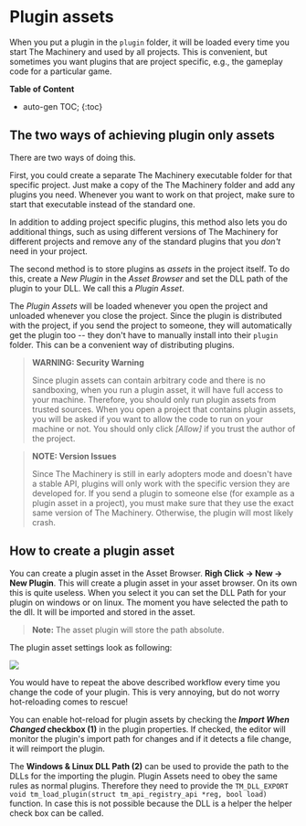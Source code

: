 # Plugin assets

When you put a plugin in the `plugin` folder, it will be loaded every time you start The Machinery
and used by all projects. This is convenient, but sometimes you want plugins that are project
specific, e.g., the gameplay code for a particular game.

**Table of Content**

* auto-gen TOC;
{:toc}


## The two ways of achieving plugin only assets

There are two ways of doing this.

First, you could create a separate The Machinery executable folder for that specific project. Just
make a copy of the The Machinery folder and add any plugins you need. Whenever you want to work on
that project, make sure to start that executable instead of the standard one.

In addition to adding project specific plugins, this method also lets you do additional things,
such as using different versions of The Machinery for different projects and remove any of the
standard plugins that you *don't* need in your project.

The second method is to store plugins as *assets* in the project itself. To do this, create a *New
Plugin* in the *Asset Browser* and set the DLL path of the plugin to your DLL. We call this a 
*Plugin Asset*.

The *Plugin Assets* will be loaded whenever you open the project and unloaded whenever you close
the project. Since the plugin is distributed with the project, if you send the project to someone,
they will automatically get the plugin too -- they don't have to manually install into their
`plugin` folder. This can be a convenient way of distributing plugins.

> **WARNING: Security Warning**
>
>  Since plugin assets can contain arbitrary code and there is no sandboxing, when you run a
>     plugin asset, it will have full access to your machine. Therefore, you should only run plugin
>     assets from trusted sources. When you open a project that contains plugin assets, you will 
>     be asked if you want to allow the code to run on your machine or not. You should only click
>     *[Allow]* if you trust the author of the project.

> **NOTE: Version Issues**
>
>  Since The Machinery is still in early adopters mode and doesn't have a stable API, plugins will only work
>     with the specific version they are developed for. If you send a plugin to someone else
>     (for example as a plugin asset in a project), you must make sure that they use the exact same
>     version of The Machinery. Otherwise, the plugin will most likely crash.

## How to create a plugin asset

You can create a plugin asset in the Asset Browser. **Righ Click -> New -> New Plugin**. This will create a plugin asset in your asset browser. On its own this is quite useless. When you select it you can set the DLL Path for your plugin on windows or on linux. The moment you have selected the path to the dll. It will be imported and stored in the asset.

> **Note:** The asset plugin will store the path absolute.

The plugin asset settings look as following:

![](https://www.dropbox.com/s/hc12tcagz448ffz/tm_guide_plugin_asset.png?dl=1)

You would have to repeat the above described workflow every time you change the code of your plugin. This is very annoying, but do not worry hot-reloading comes to rescue!

You can enable hot-reload for plugin assets by checking the ***Import When Changed* checkbox (1)** in the plugin
properties. If checked, the editor will monitor the plugin's import path for changes and if it
detects a file change, it will reimport the plugin.

The **Windows & Linux DLL Path (2)** can be used to provide the path to the DLLs for the importing the plugin. Plugin Assets need to obey the same rules as normal plugins. Therefore they need to provide the `TM_DLL_EXPORT void tm_load_plugin(struct tm_api_registry_api *reg, bool load)` function. In case this is not possible because the DLL is a helper the helper check box can be called.
